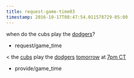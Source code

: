 ```yaml
---
title: request-game-time03
timestamp: 2016-10-17T08:47:54.011578729-05:00
---
```


when do the cubs play the [dodgers](team/opponent)?
* request/game_time

< the [cubs](team) play the [dodgers](team/opponent) [tomorrow](time/game_day) at [7pm CT](time/game)
* provide/game_time
